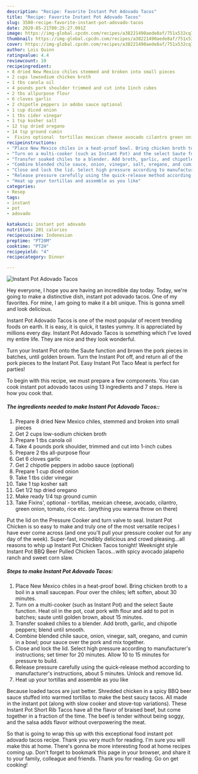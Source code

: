 ```yaml
---
description: "Recipe: Favorite Instant Pot Adovado Tacos"
title: "Recipe: Favorite Instant Pot Adovado Tacos"
slug: 3500-recipe-favorite-instant-pot-adovado-tacos
date: 2020-05-21T00:25:27.091Z
image: https://img-global.cpcdn.com/recipes/a38221490aede8af/751x532cq70/instant-pot-adovado-tacos-recipe-main-photo.jpg
thumbnail: https://img-global.cpcdn.com/recipes/a38221490aede8af/751x532cq70/instant-pot-adovado-tacos-recipe-main-photo.jpg
cover: https://img-global.cpcdn.com/recipes/a38221490aede8af/751x532cq70/instant-pot-adovado-tacos-recipe-main-photo.jpg
author: Lois Quinn
ratingvalue: 4.4
reviewcount: 10
recipeingredient:
- 8 dried New Mexico chiles stemmed and broken into small pieces
- 2 cups lowsodium chicken broth
- 1 tbs canola oil
- 4 pounds pork shoulder trimmed and cut into 1inch cubes
- 2 tbs allpurpose flour
- 6 cloves garlic
- 2 chipotle peppers in adobo sauce optional
- 1 cup diced onion
- 1 tbs cider vinegar
- 1 tsp kosher salt
- 12 tsp dried oregano
- 14 tsp ground cumin
-  Fixins optional  tortillas mexican cheese avocado cilantro green onion tomato rice etc anything you wanna throw on there
recipeinstructions:
- "Place New Mexico chiles in a heat-proof bowl. Bring chicken broth to a boil in a small saucepan. Pour over the chiles; left soften, about 30 minutes."
- "Turn on a multi-cooker (such as Instant Pot) and the select Saute function. Heat oil in the pot, coat pork with flour and add to pot in batches; saute until golden brown, about 15 minutes."
- "Transfer soaked chiles to a blender. Add broth, garlic, and chipotle peppers; blend until smooth."
- "Combine blended chile sauce, onion, vinegar, salt, oregano, and cumin in a bowl; pour sauce over the pork and mix together."
- "Close and lock the lid. Select high pressure according to manufacturer&#39;s instructions; set timer for 20 minutes. Allow 10 to 15 minutes for pressure to build."
- "Release pressure carefully using the quick-release method according to manufacturer&#39;s instructions, about 5 minutes. Unlock and remove lid."
- "Heat up your tortillas and assemble as you like"
categories:
- Resep
tags:
- instant
- pot
- adovado

katakunci: instant pot adovado
nutrition: 201 calories
recipecuisine: Indonesian
preptime: "PT20M"
cooktime: "PT2H"
recipeyield: "4"
recipecategory: Dinner

---
```



![Instant Pot Adovado Tacos](https://img-global.cpcdn.com/recipes/a38221490aede8af/751x532cq70/instant-pot-adovado-tacos-recipe-main-photo.jpg)

Hey everyone, I hope you are having an incredible day today. Today, we're going to make a distinctive dish, instant pot adovado tacos. One of my favorites. For mine, I am going to make it a bit unique. This is gonna smell and look delicious.

Instant Pot Adovado Tacos is one of the most popular of recent trending foods on earth. It is easy, it is quick, it tastes yummy. It is appreciated by millions every day. Instant Pot Adovado Tacos is something which I've loved my entire life. They are nice and they look wonderful.

Turn your Instant Pot onto the Saute function and brown the pork pieces in batches, until golden brown. Turn the Instant Pot off, and return all of the pork pieces to the Instant Pot. Easy Instant Pot Taco Meat is perfect for parties!


To begin with this recipe, we must prepare a few components. You can cook instant pot adovado tacos using 13 ingredients and 7 steps. Here is how you cook that.

##### The ingredients needed to make Instant Pot Adovado Tacos::

1. Prepare 8 dried New Mexico chiles, stemmed and broken into small pieces
1. Get 2 cups low-sodium chicken broth
1. Prepare 1 tbs canola oil
1. Take 4 pounds pork shoulder, trimmed and cut into 1-inch cubes
1. Prepare 2 tbs all-purpose flour
1. Get 6 cloves garlic
1. Get 2 chipotle peppers in adobo sauce (optional)
1. Prepare 1 cup diced onion
1. Take 1 tbs cider vinegar
1. Take 1 tsp kosher salt
1. Get 1/2 tsp dried oregano
1. Make ready 1/4 tsp ground cumin
1. Take  Fixins&#39;, optional - tortillas, mexican cheese, avocado, cilantro, green onion, tomato, rice etc. (anything you wanna throw on there)


Put the lid on the Pressure Cooker and turn valve to seal. Instant Pot Chicken is so easy to make and truly one of the most versatile recipes I have ever come across (and one you&#39;ll pull your pressure cooker out for any day of the week). Super-fast, incredibly delicious and crowd pleasing…all reasons to whip up Instant Pot Chicken Tacos tonight! Weeknight style Instant Pot BBQ Beer Pulled Chicken Tacos…with spicy avocado jalapeño ranch and sweet corn slaw. 

##### Steps to make Instant Pot Adovado Tacos:

1. Place New Mexico chiles in a heat-proof bowl. Bring chicken broth to a boil in a small saucepan. Pour over the chiles; left soften, about 30 minutes.
1. Turn on a multi-cooker (such as Instant Pot) and the select Saute function. Heat oil in the pot, coat pork with flour and add to pot in batches; saute until golden brown, about 15 minutes.
1. Transfer soaked chiles to a blender. Add broth, garlic, and chipotle peppers; blend until smooth.
1. Combine blended chile sauce, onion, vinegar, salt, oregano, and cumin in a bowl; pour sauce over the pork and mix together.
1. Close and lock the lid. Select high pressure according to manufacturer&#39;s instructions; set timer for 20 minutes. Allow 10 to 15 minutes for pressure to build.
1. Release pressure carefully using the quick-release method according to manufacturer&#39;s instructions, about 5 minutes. Unlock and remove lid.
1. Heat up your tortillas and assemble as you like


Because loaded tacos are just better. Shredded chicken in a spicy BBQ beer sauce stuffed into warmed tortillas to make the best saucy tacos. All made in the instant pot (along with slow cooker and stove-top variations). These Instant Pot Short Rib Tacos have all the flavor of braised beef, but come together in a fraction of the time. The beef is tender without being soggy, and the salsa adds flavor without overpowering the meat. 

So that is going to wrap this up with this exceptional food instant pot adovado tacos recipe. Thank you very much for reading. I'm sure you will make this at home. There's gonna be more interesting food at home recipes coming up. Don't forget to bookmark this page in your browser, and share it to your family, colleague and friends. Thank you for reading. Go on get cooking!
